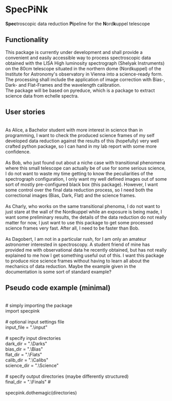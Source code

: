 # SpecPiNk

**Spec**troscopic data reduction **Pi**peline for the **N**ord**k**uppel telescope

## Functionality
This package is currently under development and shall provide a convenient and easily accessible way to process
spectroscopic data obtained with the LISA High luminosity spectrograph (Shelyak Instruments) on the 80cm telescope
situated in the northern dome (Nordkuppel) of the Institute for Astronomy's observatory in Vienna into a science-ready form.
\
The processing shall include the application of image correction with Bias-, Dark- and Flat-Frames and the wavelength
calibration.
\
The package will be based on pyreduce, which is a package to extract science data from echelle spectra.

## User stories
\
As Alice, a Bachelor student with more interest in science than in programming, I want to check the produced science
frames of my self developed data reduction against the results of this (hopefully) very well crafted python package,
so I can hand in my lab report with some more confidence.
\
\
As Bob, who just found out about a niche case with transitional phenomena where this small telescope can actually be of
use for some serious science, I do not want to waste my time getting to know the peculiarities of the spectrograph
configuration, I only want my well defined images out of some sort of mostly pre-configured black box (this package).
However, I want some control over the final data reduction process, so I need both the correctional images (Bias, Dark,
Flat) and the science frames.
\
\
As Charly, who works on the same transitional phenoma, I do not want to just stare at the wall of the Nordkuppel while
an exposure is being made, I want some preliminary results, the details of the data reduction do not really
matter for now, I just want to use this package to get some processed science frames very fast. After all, I need to be faster than Bob.
\
\
As Dagobert, I am not in a particular rush, for I am only an amateur astronomer interested in spectroscopy. A student
friend of mine has provided me with observational data he recently obtained, but has not really explained to me how I
get something useful out of this. I want this package to produce nice science frames without having to learn all about
the mechanics of data reduction. Maybe the example given in the documentation is some sort of standard example?

## Pseudo code example (minimal)
\
\# simply importing the package
\
import specpink 
\
\
\# optional input settings file
\
input_file = ".\input" 
\
\
\# specify input directories
\
dark_dir = ".\Darks"
\
bias_dir = ".\Bias"
\
flat_dir = ".\Flats"
\
calib_dir = ".\Calibs"
\
science_dir = ".\Science"
\
\
\# specify output directories (maybe differently structured)
\
final_dir = ".\Finals" #
\
\
specpink.dothemagic(directories)